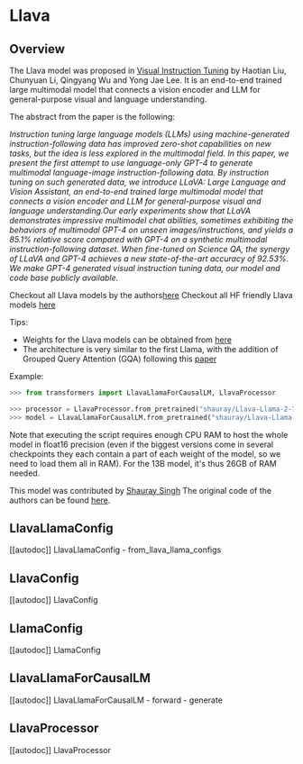<!--Copyright 2023 The HuggingFace Team. All rights reserved.

Licensed under the Apache License, Version 2.0 (the "License"); you may not use this file except in compliance with
the License. You may obtain a copy of the License at

http://www.apache.org/licenses/LICENSE-2.0

Unless required by applicable law or agreed to in writing, software distributed under the License is distributed on
an "AS IS" BASIS, WITHOUT WARRANTIES OR CONDITIONS OF ANY KIND, either express or implied. See the License for the
specific language governing permissions and limitations under the License.

⚠️ Note that this file is in Markdown but contains specific syntax for our doc-builder (similar to MDX) that may not be
rendered properly in your Markdown viewer.

-->

# Llava

## Overview

The Llava model was proposed in [Visual Instruction Tuning](https://arxiv.org/abs/2304.08485) by Haotian Liu, Chunyuan Li, Qingyang Wu and Yong Jae Lee. It is an end-to-end trained large multimodal model that connects a vision encoder and LLM for general-purpose visual and language understanding.

The abstract from the paper is the following:

*Instruction tuning large language models (LLMs) using machine-generated instruction-following data has improved zero-shot capabilities on new tasks, but the idea is less explored in the multimodal field. In this paper, we present the first attempt to use language-only GPT-4 to generate multimodal language-image instruction-following data. By instruction tuning on such generated data, we introduce LLaVA: Large Language and Vision Assistant, an end-to-end trained large multimodal model that connects a vision encoder and LLM for general-purpose visual and language understanding.Our early experiments show that LLaVA demonstrates impressive multimodel chat abilities, sometimes exhibiting the behaviors of multimodal GPT-4 on unseen images/instructions, and yields a 85.1% relative score compared with GPT-4 on a synthetic multimodal instruction-following dataset. When fine-tuned on Science QA, the synergy of LLaVA and GPT-4 achieves a new state-of-the-art accuracy of 92.53%. We make GPT-4 generated visual instruction tuning data, our model and code base publicly available.*

Checkout all Llava models by the authors[here](https://huggingface.co/models?search=llava)
Checkout all HF friendly Llava models [here](https://huggingface.co/models?search=llava-hf)

Tips:

- Weights for the Llava models can be obtained from [here](https://huggingface.co/shauray/Llava-Llama-2-7B-hf/)
- The architecture is very similar to the first Llama, with the addition of Grouped Query Attention (GQA) following this [paper](https://arxiv.org/pdf/2305.13245.pdf)


Example:

```python
>>> from transformers import LlavaLlamaForCausalLM, LlavaProcessor

>>> processor = LlavaProcessor.from_pretrained("shauray/Llava-Llama-2-7B-hf")
>>> model = LlavaLlamaForCausalLM.from_pretrained("shauray/Llava-Llama-2-7B-hf")
```

Note that executing the script requires enough CPU RAM to host the whole model in float16 precision (even if the biggest versions
come in several checkpoints they each contain a part of each weight of the model, so we need to load them all in RAM). For the 13B model, it's thus 26GB of RAM needed.


This model was contributed by [Shauray Singh](https://huggingface.co/shauray) The original code of the authors can be found [here](https://github.com/haotian-liu/LLaVA).


## LlavaLlamaConfig

[[autodoc]] LlavaLlamaConfig
    - from_llava_llama_configs

## LlavaConfig

[[autodoc]] LlavaConfig

## LlamaConfig

[[autodoc]] LlamaConfig

## LlavaLlamaForCausalLM

[[autodoc]] LlavaLlamaForCausalLM
    - forward
    - generate

## LlavaProcessor

[[autodoc]] LlavaProcessor

